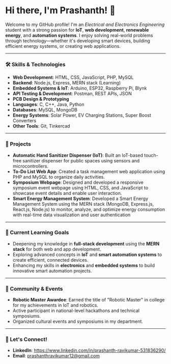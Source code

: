 # Hi there, I'm Prashanth! 👋

Welcome to my GitHub profile! I'm an *Electrical and Electronics Engineering* student with a strong passion for **IoT**, **web development**, **renewable energy**, and **automation systems**. I enjoy solving real-world problems through technology—whether it's developing smart devices, building efficient energy systems, or creating web applications.

---

### 🛠 Skills & Technologies

- **Web Development**: HTML, CSS, JavaScript, PHP, MySQL  
- **Backend**: Node.js, Express, MERN stack (Learning)  
- **Embedded Systems & IoT**: Arduino, ESP32, Raspberry Pi, Blynk  
- **API Testing & Development**: Postman, REST APIs, JSON  
- **PCB Design & Prototyping**  
- **Languages**: C, C++, Java, Python  
- **Databases**: MySQL, MongoDB  
- **Energy Systems**: Solar Power, EV Charging Stations, Super Boost Converters  
- **Other Tools**: Git, Tinkercad  

---

### 💼 Projects

- **Automatic Hand Sanitizer Dispenser (IoT)**: Built an IoT-based touch-free sanitizer dispenser for public spaces using sensors and microcontrollers.
- **To-Do List Web App**: Created a task management web application using PHP and MySQL to organize daily activities.
- **Symposium Webpage**: Designed and developed a responsive symposium event webpage using HTML, CSS, and JavaScript to showcase event details and enable user interaction.
- **Smart Energy Management System**: Developed a Smart Energy Management System using the MERN stack (MongoDB, Express.js, React.js, Node.js) to monitor, analyze, and optimize energy consumption with real-time data visualization and user authentication

---

### 🚀 Current Learning Goals

- Deepening my knowledge in **full-stack development** using the **MERN stack** for both web and app development.
- Exploring advanced concepts in **IoT** and **smart automation systems** to create efficient, connected devices.
- Enhancing my skills in **electronics** and **embedded systems** to build innovative smart automation projects.

---

### 🌱 Community & Events

- **Robotic Master Awardee**: Earned the title of "Robotic Master" in college for my achievements in IoT and robotics.
- Active participant in national-level hackathons and technical symposiums.
- Organized cultural events and symposiums in my department.

---

### 🤝 Let's Connect!

- **LinkedIn**: https://www.linkedin.com/in/prashanth-ravikumar-531836290/
- **Email**: prashanthravikumar12@gmail.com
